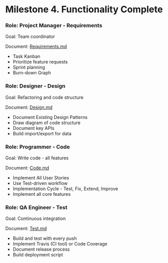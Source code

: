 # Milestone 4. Functionality Complete


### Role: Project Manager - Requirements

Goal: Team coordinator

Document: [Requirements.md](Requirements.md)

* Task Kanban
* Prioritize feature requests
* Sprint planning
* Burn-down Graph


### Role: Designer - Design

Goal: Refactoring and code structure

Document: [Design.md](Design.md)

* Document Existing Design Patterns
* Draw diagram of code structure
* Document key APIs
* Build import/export for data


### Role: Programmer - Code

Goal: Write code - all features

Document: [Code.md](Code.md)

* Implement All User Stories
* Use Test-driven workflow
* Implementation Cycle - Test, Fix, Extend, Improve
* Implement all core features 


### Role: QA Engineer - Test

Goal: Continuous integration

Document: [Test.md](Test.md)

* Build and test with every push
* Implement Travis (CI tool) or Code Coverage
* Document release process
* Build deployment script

